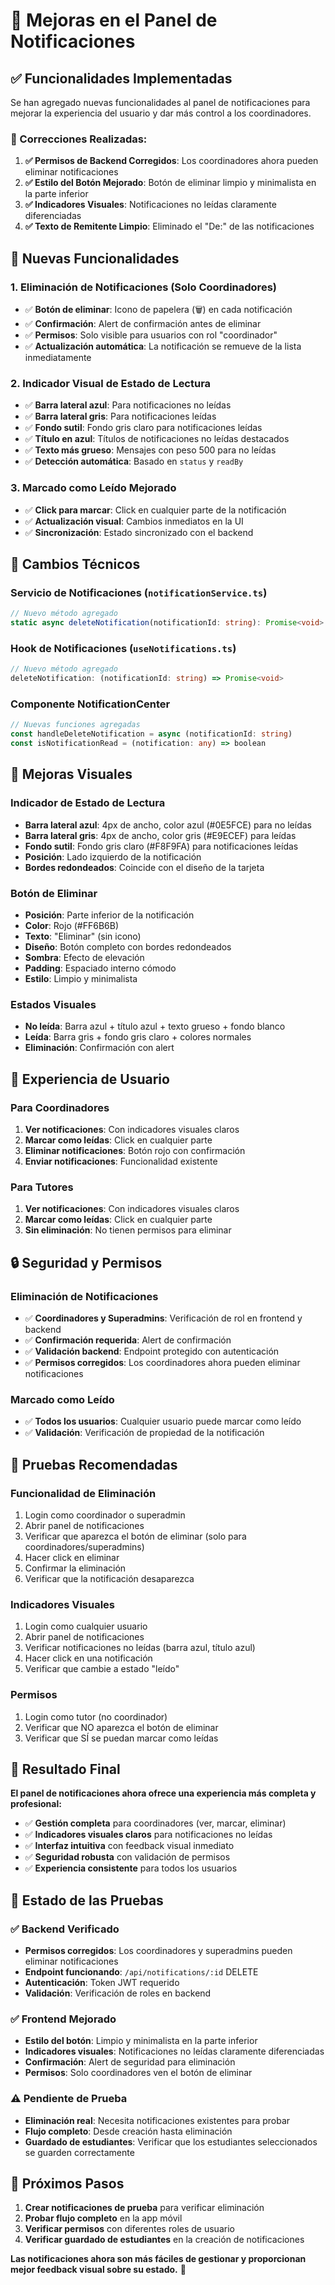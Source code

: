 # 🔔 Mejoras en el Panel de Notificaciones

## ✅ **Funcionalidades Implementadas**

Se han agregado nuevas funcionalidades al panel de notificaciones para mejorar la experiencia del usuario y dar más control a los coordinadores.

### **🔧 Correcciones Realizadas:**

1. **✅ Permisos de Backend Corregidos**: Los coordinadores ahora pueden eliminar notificaciones
2. **✅ Estilo del Botón Mejorado**: Botón de eliminar limpio y minimalista en la parte inferior
3. **✅ Indicadores Visuales**: Notificaciones no leídas claramente diferenciadas
4. **✅ Texto de Remitente Limpio**: Eliminado el "De:" de las notificaciones

## 🎯 **Nuevas Funcionalidades**

### **1. Eliminación de Notificaciones (Solo Coordinadores)**
- ✅ **Botón de eliminar**: Icono de papelera (🗑️) en cada notificación
- ✅ **Confirmación**: Alert de confirmación antes de eliminar
- ✅ **Permisos**: Solo visible para usuarios con rol "coordinador"
- ✅ **Actualización automática**: La notificación se remueve de la lista inmediatamente

### **2. Indicador Visual de Estado de Lectura**
- ✅ **Barra lateral azul**: Para notificaciones no leídas
- ✅ **Barra lateral gris**: Para notificaciones leídas
- ✅ **Fondo sutil**: Fondo gris claro para notificaciones leídas
- ✅ **Título en azul**: Títulos de notificaciones no leídas destacados
- ✅ **Texto más grueso**: Mensajes con peso 500 para no leídas
- ✅ **Detección automática**: Basado en `status` y `readBy`

### **3. Marcado como Leído Mejorado**
- ✅ **Click para marcar**: Click en cualquier parte de la notificación
- ✅ **Actualización visual**: Cambios inmediatos en la UI
- ✅ **Sincronización**: Estado sincronizado con el backend

## 🔧 **Cambios Técnicos**

### **Servicio de Notificaciones (`notificationService.ts`)**
```typescript
// Nuevo método agregado
static async deleteNotification(notificationId: string): Promise<void>
```

### **Hook de Notificaciones (`useNotifications.ts`)**
```typescript
// Nuevo método agregado
deleteNotification: (notificationId: string) => Promise<void>
```

### **Componente NotificationCenter**
```typescript
// Nuevas funciones agregadas
const handleDeleteNotification = async (notificationId: string)
const isNotificationRead = (notification: any) => boolean
```

## 🎨 **Mejoras Visuales**

### **Indicador de Estado de Lectura**
- **Barra lateral azul**: 4px de ancho, color azul (#0E5FCE) para no leídas
- **Barra lateral gris**: 4px de ancho, color gris (#E9ECEF) para leídas
- **Fondo sutil**: Fondo gris claro (#F8F9FA) para notificaciones leídas
- **Posición**: Lado izquierdo de la notificación
- **Bordes redondeados**: Coincide con el diseño de la tarjeta

### **Botón de Eliminar**
- **Posición**: Parte inferior de la notificación
- **Color**: Rojo (#FF6B6B)
- **Texto**: "Eliminar" (sin icono)
- **Diseño**: Botón completo con bordes redondeados
- **Sombra**: Efecto de elevación
- **Padding**: Espaciado interno cómodo
- **Estilo**: Limpio y minimalista

### **Estados Visuales**
- **No leída**: Barra azul + título azul + texto grueso + fondo blanco
- **Leída**: Barra gris + fondo gris claro + colores normales
- **Eliminación**: Confirmación con alert

## 📱 **Experiencia de Usuario**

### **Para Coordinadores**
1. **Ver notificaciones**: Con indicadores visuales claros
2. **Marcar como leídas**: Click en cualquier parte
3. **Eliminar notificaciones**: Botón rojo con confirmación
4. **Enviar notificaciones**: Funcionalidad existente

### **Para Tutores**
1. **Ver notificaciones**: Con indicadores visuales claros
2. **Marcar como leídas**: Click en cualquier parte
3. **Sin eliminación**: No tienen permisos para eliminar

## 🔒 **Seguridad y Permisos**

### **Eliminación de Notificaciones**
- ✅ **Coordinadores y Superadmins**: Verificación de rol en frontend y backend
- ✅ **Confirmación requerida**: Alert de confirmación
- ✅ **Validación backend**: Endpoint protegido con autenticación
- ✅ **Permisos corregidos**: Los coordinadores ahora pueden eliminar notificaciones

### **Marcado como Leído**
- ✅ **Todos los usuarios**: Cualquier usuario puede marcar como leído
- ✅ **Validación**: Verificación de propiedad de la notificación

## 🧪 **Pruebas Recomendadas**

### **Funcionalidad de Eliminación**
1. Login como coordinador o superadmin
2. Abrir panel de notificaciones
3. Verificar que aparezca el botón de eliminar (solo para coordinadores/superadmins)
4. Hacer click en eliminar
5. Confirmar la eliminación
6. Verificar que la notificación desaparezca



### **Indicadores Visuales**
1. Login como cualquier usuario
2. Abrir panel de notificaciones
3. Verificar notificaciones no leídas (barra azul, título azul)
4. Hacer click en una notificación
5. Verificar que cambie a estado "leído"

### **Permisos**
1. Login como tutor (no coordinador)
2. Verificar que NO aparezca el botón de eliminar
3. Verificar que SÍ se puedan marcar como leídas

## 🎉 **Resultado Final**

**El panel de notificaciones ahora ofrece una experiencia más completa y profesional:**

- ✅ **Gestión completa** para coordinadores (ver, marcar, eliminar)
- ✅ **Indicadores visuales claros** para notificaciones no leídas
- ✅ **Interfaz intuitiva** con feedback visual inmediato
- ✅ **Seguridad robusta** con validación de permisos
- ✅ **Experiencia consistente** para todos los usuarios

## 🧪 **Estado de las Pruebas**

### **✅ Backend Verificado**
- **Permisos corregidos**: Los coordinadores y superadmins pueden eliminar notificaciones
- **Endpoint funcionando**: `/api/notifications/:id` DELETE
- **Autenticación**: Token JWT requerido
- **Validación**: Verificación de roles en backend

### **✅ Frontend Mejorado**
- **Estilo del botón**: Limpio y minimalista en la parte inferior
- **Indicadores visuales**: Notificaciones no leídas claramente diferenciadas
- **Confirmación**: Alert de seguridad para eliminación
- **Permisos**: Solo coordinadores ven el botón de eliminar

### **⚠️ Pendiente de Prueba**
- **Eliminación real**: Necesita notificaciones existentes para probar
- **Flujo completo**: Desde creación hasta eliminación
- **Guardado de estudiantes**: Verificar que los estudiantes seleccionados se guarden correctamente

## 🎯 **Próximos Pasos**

1. **Crear notificaciones de prueba** para verificar eliminación
2. **Probar flujo completo** en la app móvil
3. **Verificar permisos** con diferentes roles de usuario
4. **Verificar guardado de estudiantes** en la creación de notificaciones

**Las notificaciones ahora son más fáciles de gestionar y proporcionan mejor feedback visual sobre su estado.** 🚀
